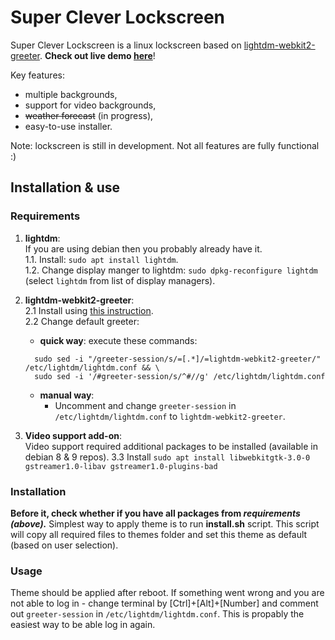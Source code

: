 # Super Clever Lockscreen
Super Clever Lockscreen is a linux lockscreen based on [lightdm-webkit2-greeter](https://github.com/Antergos/web-greeter). **Check out live demo [here](https://flyingarmageddon.gitlab.io/supercleverlockscreen/)**!

Key features:
- multiple backgrounds,
- support for video backgrounds,
- ~~weather forecast~~ (in progress),
- easy-to-use installer.

Note: lockscreen is still in development. Not all features are fully functional :)


## Installation & use
### Requirements

1. **lightdm**:  
  If you are using debian then you probably already have it.  
  1.1. Install: `sudo apt install lightdm`.  
  1.2. Change display manger to lightdm: `sudo dpkg-reconfigure lightdm` (select `lightdm` from list of display managers).  

2. **lightdm-webkit2-greeter**:  
  2.1 Install using [this instruction](https://software.opensuse.org/download.html?project=home:antergos&package=lightdm-webkit2-greeter).  
  2.2 Change default greeter:
    - **quick way**: execute these commands:
    ```
      sudo sed -i "/greeter-session/s/=[.*]/=lightdm-webkit2-greeter/" /etc/lightdm/lightdm.conf && \
      sudo sed -i '/#greeter-session/s/^#//g' /etc/lightdm/lightdm.conf
    ```
    - **manual way**:
      - Uncomment and change `greeter-session` in `/etc/lightdm/lightdm.conf` to `lightdm-webkit2-greeter`.

3. **Video support add-on**:  
  Video support required additional packages to be installed (available in debian 8 & 9 repos).
  3.3 Install `sudo apt install libwebkitgtk-3.0-0 gstreamer1.0-libav gstreamer1.0-plugins-bad`


### Installation
**Before it, check whether if you have all packages from *requirements (above).*** Simplest way to apply theme is to run **install.sh** script. This script will copy all required files to themes folder and set this theme as default (based on user selection).

### Usage
Theme should be applied after reboot. If something went wrong and you are not able to
log in - change terminal by [Ctrl]+[Alt]+[Number] and comment out `greeter-session` in `/etc/lightdm/lightdm.conf`. This is propably the easiest way to be able log in again.